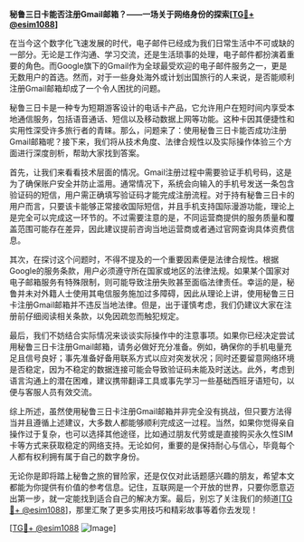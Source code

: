 **秘鲁三日卡能否注册Gmail邮箱？——一场关于网络身份的探索[[TG💪+ @esim1088](https://t.me/s/esim1088)]**

在当今这个数字化飞速发展的时代，电子邮件已经成为我们日常生活中不可或缺的一部分。无论是工作沟通、学习交流，还是生活琐事的处理，电子邮件都扮演着重要的角色。而Google旗下的Gmail作为全球最受欢迎的电子邮件服务之一，更是无数用户的首选。然而，对于一些身处海外或计划出国旅行的人来说，是否能顺利注册Gmail邮箱却成了一个令人困扰的问题。

秘鲁三日卡是一种专为短期游客设计的电话卡产品，它允许用户在短时间内享受本地通信服务，包括语音通话、短信以及移动数据上网等功能。这种卡因其便捷性和实用性深受许多旅行者的青睐。那么，问题来了：使用秘鲁三日卡能否成功注册Gmail邮箱呢？接下来，我们将从技术角度、法律合规性以及实际操作体验三个方面进行深度剖析，帮助大家找到答案。

首先，让我们来看看技术层面的情况。Gmail注册过程中需要验证手机号码，这是为了确保账户安全并防止滥用。通常情况下，系统会向输入的手机号发送一条包含验证码的短信，用户需正确填写验证码才能完成注册流程。对于持有秘鲁三日卡的用户而言，只要该卡能够正常接收国际短信，并且手机支持国际漫游功能，理论上是完全可以完成这一环节的。不过需要注意的是，不同运营商提供的服务质量和覆盖范围可能存在差异，因此建议提前咨询当地运营商或者通过官网查询具体资费信息。

其次，在探讨这个问题时，不得不提及的一个重要因素便是法律合规性。根据Google的服务条款，用户必须遵守所在国家或地区的法律法规。如果某个国家对电子邮箱服务有特殊限制，则可能导致注册失败甚至面临法律责任。幸运的是，秘鲁并未对外籍人士使用其电信服务施加过多障碍，因此从理论上讲，使用秘鲁三日卡注册Gmail邮箱并不违反当地法律。但是，出于谨慎考虑，我们仍建议大家在注册前仔细阅读相关条款，以免因疏忽而触犯规定。

最后，我们不妨结合实际情况来谈谈实际操作中的注意事项。如果你已经决定尝试用秘鲁三日卡注册Gmail邮箱，请务必做好充分准备。例如，确保你的手机电量充足且信号良好；事先准备好备用联系方式以应对突发状况；同时还要留意网络环境是否稳定，因为不稳定的数据连接可能会导致验证码未能及时送达。此外，考虑到语言沟通上的潜在困难，建议携带翻译工具或事先学习一些基础西班牙语短句，以便与客服人员有效交流。

综上所述，虽然使用秘鲁三日卡注册Gmail邮箱并非完全没有挑战，但只要方法得当并且遵循上述建议，大多数人都能够顺利完成这一过程。当然，如果你觉得亲自操作过于复杂，也可以选择其他途径，比如通过朋友代劳或是直接购买永久性SIM卡等方式来获取稳定的网络支持。无论如何，重要的是保持耐心与信心，毕竟每个人都有权利拥有属于自己的数字身份。

无论你是即将踏上秘鲁之旅的冒险家，还是仅仅对此话题感兴趣的朋友，希望本文都能为你提供有价值的参考信息。记住，互联网是一个开放的世界，只要你愿意迈出第一步，就一定能找到适合自己的解决方案。最后，别忘了关注我们的频道[[TG💪+ @esim1088](https://t.me/s/esim1088)]，那里汇聚了更多实用技巧和精彩故事等着你去发现！

[[TG💪+ @esim1088](https://t.me/s/esim1088) ![Image](https://i.postimg.cc/4NQfJmqS/Snipaste-2025-05-13-00-14-12.png)]